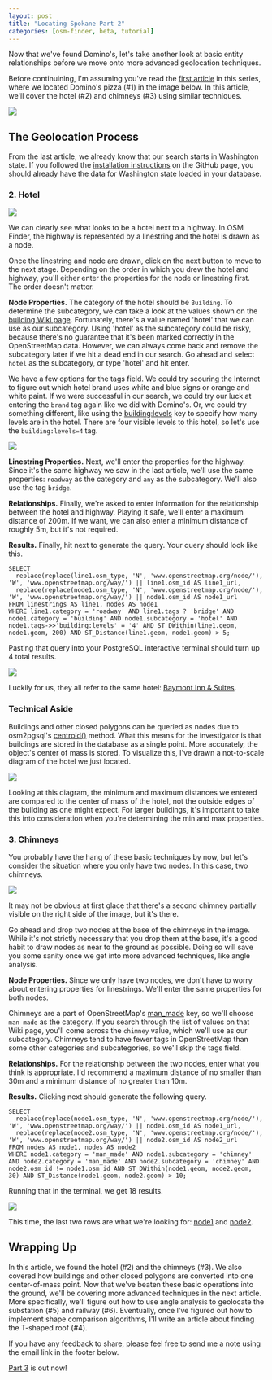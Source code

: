 ```yaml
---
layout: post
title: "Locating Spokane Part 2"
categories: [osm-finder, beta, tutorial]
---
```

Now that we've found Domino's, let's take another look at basic entity relationships before we move onto more advanced geolocation techniques.

Before continuining, I'm assuming you've read the [first article](https://xetnus.github.io/blog/locating-spokane-part-1/) in this series, where we located Domino's pizza (#1) in the image below. In this article, we'll cover the hotel (#2) and chimneys (#3) using similar techniques. 

![](/blog/images/2023-01-27-highlighted.jpg)

## The Geolocation Process

From the last article, we already know that our search starts in Washington state. If you followed the [installation instructions](https://github.com/Xetnus/osm-finder#installation) on the GitHub page, you should already have the data for Washington state loaded in your database.

### 2. Hotel

![](/blog/images/2023-01-30-hotel.jpg)

We can clearly see what looks to be a hotel next to a highway. In OSM Finder, the highway is represented by a linestring and the hotel is drawn as a node.

Once the linestring and node are drawn, click on the next button to move to the next stage. Depending on the order in which you drew the hotel and highway, you'll either enter the properties for the node or linestring first. The order doesn't matter.

**Node Properties.** The category of the hotel should be `Building`. To determine the subcategory, we can take a look at the values shown on the [building Wiki page](https://wiki.openstreetmap.org/wiki/Key:building). Fortunately, there's a value named 'hotel' that we can use as our subcategory. Using 'hotel' as the subcategory could be risky, because there's no guarantee that it's been marked correctly in the OpenStreetMap data. However, we can always come back and remove the subcategory later if we hit a dead end in our search. Go ahead and select `hotel` as the subcategory, or type 'hotel' and hit enter.

We have a few options for the tags field. We could try scouring the Internet to figure out which hotel brand uses white and blue signs or orange and white paint. If we were successful in our search, we could try our luck at entering the `brand` tag again like we did with Domino's. Or, we could try something different, like using the [building:levels](https://wiki.openstreetmap.org/wiki/Key:building:levels) key to specify how many levels are in the hotel. There are four visible levels to this hotel, so let's use the `building:levels=4` tag.

![](/blog/images/2023-01-30-hotel-properties.png)

**Linestring Properties.** Next, we'll enter the properties for the highway. Since it's the same highway we saw in the last article, we'll use the same properties: `roadway` as the category and `any` as the subcategory. We'll also use the tag `bridge`.

**Relationships.** Finally, we're asked to enter information for the relationship between the hotel and highway. Playing it safe, we'll enter a maximum distance of 200m. If we want, we can also enter a minimum distance of roughly 5m, but it's not required.

**Results.** Finally, hit next to generate the query. Your query should look like this.

```
SELECT
  replace(replace(line1.osm_type, 'N', 'www.openstreetmap.org/node/'), 'W', 'www.openstreetmap.org/way/') || line1.osm_id AS line1_url, 
  replace(replace(node1.osm_type, 'N', 'www.openstreetmap.org/node/'), 'W', 'www.openstreetmap.org/way/') || node1.osm_id AS node1_url
FROM linestrings AS line1, nodes AS node1
WHERE line1.category = 'roadway' AND line1.tags ? 'bridge' AND node1.category = 'building' AND node1.subcategory = 'hotel' AND node1.tags->>'building:levels' = '4' AND ST_DWithin(line1.geom, node1.geom, 200) AND ST_Distance(line1.geom, node1.geom) > 5;
```

Pasting that query into your PostgreSQL interactive terminal should turn up 4 total results.

![](/blog/images/2023-01-30-hotel-results.png)

Luckily for us, they all refer to the same hotel: [Baymont Inn & Suites](https://www.openstreetmap.org/way/404682854).

### Technical Aside
Buildings and other closed polygons can be queried as nodes due to osm2pgsql's [centroid()](https://osm2pgsql.org/doc/manual.html#geometry-objects-in-lua) method. What this means for the investigator is that buildings are stored in the database as a single point. More accurately, the object's center of mass is stored. To visualize this, I've drawn a not-to-scale diagram of the hotel we just located.

![](/blog/images/2023-01-30-hotel-openstreetmap.jpg)

Looking at this diagram, the minimum and maximum distances we entered are compared to the center of mass of the hotel, not the outside edges of the building as one might expect. For larger buildings, it's important to take this into consideration when you're determining the min and max properties.

### 3. Chimneys

You probably have the hang of these basic techniques by now, but let's consider the situation where you only have two nodes. In this case, two chimneys.

![](/blog/images/2023-01-30-chimney.png)

It may not be obvious at first glace that there's a second chimney partially visible on the right side of the image, but it's there.

Go ahead and drop two nodes at the base of the chimneys in the image. While it's not strictly necessary that you drop them at the base, it's a good habit to draw nodes as near to the ground as possible. Doing so will save you some sanity once we get into more advanced techniques, like angle analysis.

**Node Properties.** Since we only have two nodes, we don't have to worry about entering properties for linestrings. We'll enter the same properties for both nodes.

Chimneys are a part of OpenStreetMap's [man_made](https://wiki.openstreetmap.org/wiki/Key:man_made) key, so we'll choose `man made` as the category. If you search through the list of values on that Wiki page, you'll come across the `chimney` value, which we'll use as our subcategory. Chimneys tend to have fewer tags in OpenStreetMap than some other categories and subcategories, so we'll skip the tags field. 

**Relationships.** For the relationship between the two nodes, enter what you think is appropriate. I'd recommend a maximum distance of no smaller than 30m and a minimum distance of no greater than 10m.

**Results.** Clicking next should generate the following query.

```
SELECT
  replace(replace(node1.osm_type, 'N', 'www.openstreetmap.org/node/'), 'W', 'www.openstreetmap.org/way/') || node1.osm_id AS node1_url, 
  replace(replace(node2.osm_type, 'N', 'www.openstreetmap.org/node/'), 'W', 'www.openstreetmap.org/way/') || node2.osm_id AS node2_url
FROM nodes AS node1, nodes AS node2
WHERE node1.category = 'man_made' AND node1.subcategory = 'chimney' AND node2.category = 'man_made' AND node2.subcategory = 'chimney' AND node2.osm_id != node1.osm_id AND ST_DWithin(node1.geom, node2.geom, 30) AND ST_Distance(node1.geom, node2.geom) > 10;
```

Running that in the terminal, we get 18 results. 

![](/blog/images/2023-01-30-chimney-results.png)

This time, the last two rows are what we're looking for: [node1](https://www.openstreetmap.org/way/366611954) and [node2](https://www.openstreetmap.org/way/366611953).

## Wrapping Up

In this article, we found the hotel (#2) and the chimneys (#3). We also covered how buildings and other closed polygons are converted into one center-of-mass point. Now that we've beaten these basic operations into the ground, we'll be covering more advanced techniques in the next article. More specifically, we'll figure out how to use angle analysis to geolocate the substation (#5) and railway (#6). Eventually, once I've figured out how to implement shape comparison algorithms, I'll write an article about finding the T-shaped roof (#4).

If you have any feedback to share, please feel free to send me a note using the email link in the footer below.

[Part 3](https://xetnus.github.io/blog/locating-spokane-part-3/) is out now!
